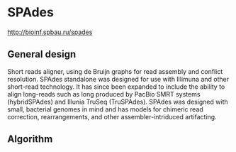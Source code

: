 # SPAdes 

http://bioinf.spbau.ru/spades 

## General design 

Short reads aligner, using de Bruijn graphs for read assembly and 
conflict resolution. SPAdes standalone was designed for use with 
Illimuna and other short-read technology. It has since been expanded to 
include the ability to align long-reads such as long produced by PacBio 
SMRT systems (hybridSPAdes) and Illunia TruSeq (TruSPAdes). SPAdes was 
designed with small, bacterial genomes in mind and has models for 
chimeric read correction, rearrangements, and other assembler-intriduced 
artifacting. 

## Algorithm 

